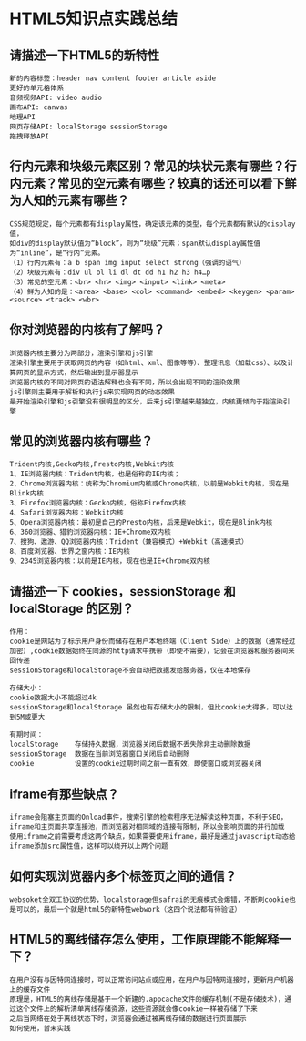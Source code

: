 # HTML5知识点实践总结

## 请描述一下HTML5的新特性
	新的内容标签：header nav content footer article aside
	更好的单元格体系
	音频视频API: video audio 
	画布API: canvas
	地理API
	网页存储API: localStorage sessionStorage
	拖拽释放API
	
## 行内元素和块级元素区别？常见的块状元素有哪些？行内元素？常见的空元素有哪些？较真的话还可以看下鲜为人知的元素有哪些？
	CSS规范规定，每个元素都有display属性，确定该元素的类型，每个元素都有默认的display值，
	如div的display默认值为“block”，则为“块级”元素；span默认display属性值为“inline”，是“行内”元素。
	（1）行内元素有：a b span img input select strong（强调的语气）
	（2）块级元素有：div ul ol li dl dt dd h1 h2 h3 h4…p
	（3）常见的空元素：<br> <hr> <img> <input> <link> <meta>
	（4）鲜为人知的是：<area> <base> <col> <command> <embed> <keygen> <param> <source> <track> <wbr>

## 你对浏览器的内核有了解吗？
	浏览器内核主要分为两部分，渲染引擎和js引擎
	渲染引擎主要用于获取网页的内容（如html、xml、图像等等）、整理讯息（加载css）、以及计算网页的显示方式，然后输出到显示器显示
	浏览器内核的不同对网页的语法解释也会有不同，所以会出现不同的渲染效果
	js引擎则主要用于解析和执行js来实现网页的动态效果
	最开始渲染引擎和js引擎没有很明显的区分，后来js引擎越来越独立，内核更倾向于指渲染引擎

## 常见的浏览器内核有哪些？
	Trident内核,Gecko内核,Presto内核,Webkit内核
	1、IE浏览器内核：Trident内核，也是俗称的IE内核； 
	2、Chrome浏览器内核：统称为Chromium内核或Chrome内核，以前是Webkit内核，现在是Blink内核
	3、Firefox浏览器内核：Gecko内核，俗称Firefox内核
	4、Safari浏览器内核：Webkit内核
	5、Opera浏览器内核：最初是自己的Presto内核，后来是Webkit，现在是Blink内核 
	6、360浏览器、猎豹浏览器内核：IE+Chrome双内核
	7、搜狗、遨游、QQ浏览器内核：Trident（兼容模式）+Webkit（高速模式）
	8、百度浏览器、世界之窗内核：IE内核
	9、2345浏览器内核：以前是IE内核，现在也是IE+Chrome双内核

## 请描述一下 cookies，sessionStorage 和 localStorage 的区别？
	
	作用：
	cookie是网站为了标示用户身份而储存在用户本地终端（Client Side）上的数据（通常经过加密）,cookie数据始终在同源的http请求中携带（即使不需要），记会在浏览器和服务器间来回传递
	sessionStorage和localStorage不会自动把数据发给服务器，仅在本地保存
	
	存储大小：
    cookie数据大小不能超过4k
    sessionStorage和localStorage 虽然也有存储大小的限制，但比cookie大得多，可以达到5M或更大
	
	有期时间：
    localStorage    存储持久数据，浏览器关闭后数据不丢失除非主动删除数据
    sessionStorage  数据在当前浏览器窗口关闭后自动删除
    cookie          设置的cookie过期时间之前一直有效，即使窗口或浏览器关闭
	
	
## iframe有那些缺点？
	iframe会阻塞主页面的Onload事件，搜索引擎的检索程序无法解读这种页面，不利于SEO，iframe和主页面共享连接池，而浏览器对相同域的连接有限制，所以会影响页面的并行加载
	使用iframe之前需要考虑这两个缺点，如果需要使用iframe，最好是通过javascript动态给iframe添加src属性值，这样可以绕开以上两个问题

## 如何实现浏览器内多个标签页之间的通信？
	websoket全双工协议的优势，localstorage但safrai的无痕模式会爆错，不断刷cookie也是可以的，最后一个就是html5的新特性webwork（这四个说法都有待验证）
	
## HTML5的离线储存怎么使用，工作原理能不能解释一下？
	在用户没有与因特网连接时，可以正常访问站点或应用，在用户与因特网连接时，更新用户机器上的缓存文件
	原理是，HTML5的离线存储是基于一个新建的.appcache文件的缓存机制(不是存储技术)，通过这个文件上的解析清单离线存储资源，这些资源就会像cookie一样被存储了下来
	之后当网络在处于离线状态下时，浏览器会通过被离线存储的数据进行页面展示
	如何使用，暂未实践